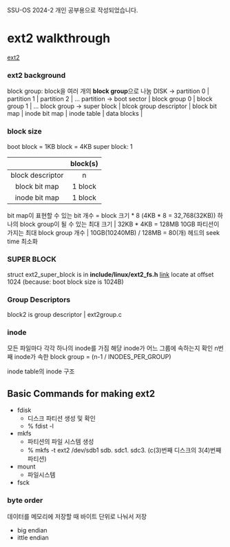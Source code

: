 SSU-OS 2024-2
개인 공부용으로 작성되었습니다.   

# ext2 walkthrough

[ext2](https://github.com/torvalds/linux/tree/master/fs/ext2)

### ext2 background

block group: block을 여러 개의 **block group**으로 나눔
DISK -> partition 0 | partition 1 | partition 2 | ...
partition -> boot sector | block group 0 | block group 1 | ...
block group -> super block | blcok group descriptor | block bit map | inode bit map | inode table | data blocks |


### block size
boot block = 1KB
block = 4KB
super block: 1

|   |block(s)|
|:-----:|:-----:|
|block descriptor | n |
|block bit map | 1 block |
|inode bit map | 1 block |

bit map이 표현할 수 있는 bit 개수 = block 크기 * 8 (4KB * 8 = 32,768(32KB))
하나의 block group이 될 수 있는 최대 크기 | 32KB * 4KB = 128MB
10GB 파티션이 가지는 최대 block group 개수 | 10GB(10240MB) / 128MB = 80(개)
헤드의 seek time 최소화


### SUPER BLOCK

struct ext2_super_block is in **include/linux/ext2_fs.h** [link](https://github.com/torvalds/linux/blob/aaf20f870da056752f6386693cc0d8e25421ef35/fs/ext2/ext2.h#L410)
locate at offset 1024 (because: boot block size is 1024B)

### Group Descriptors
block2 is group descriptor | ext2group.c

### inode
모든 파일마다 각각 하나의 inode를 가짐
해당 inode가 어느 그룹에 속하는지 확인
n번째 inode가 속한 block group = (n-1 / INODES_PER_GROUP)

inode table의 inode 구조

## Basic Commands for making ext2
- fdisk
    - 디스크 파티션 생성 및 확인
    - % fdist -l
- mkfs
    - 파티션의 파일 시스템 생성
    - % mkfs -t ext2 /dev/sdb1   sdb. sdc1. sdc3. (c(3)번째 디스크의 3(4)번째 파티션)
- mount
    - 파일시스템
- fsck

### byte order
데이터를 메모리에 저장할 때 바이트 단위로 나눠서 저장
- big endian
- ittle endian